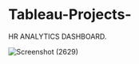 # Tableau-Projects-
HR ANALYTICS DASHBOARD.

![Screenshot (2629)](https://user-images.githubusercontent.com/111626329/213457972-3e4a2fb4-e0e6-4e8a-9e4e-68d0a47e698d.png)
